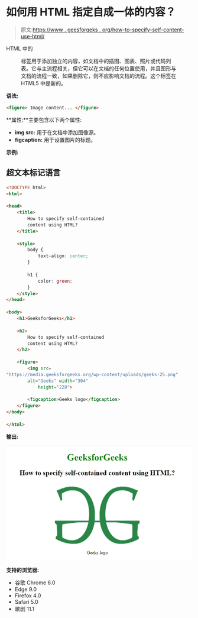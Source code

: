 # 如何用 HTML 指定自成一体的内容？

> 原文:[https://www . geesforgeks . org/how-to-specify-self-content-use-html/](https://www.geeksforgeeks.org/how-to-specify-self-contained-content-using-html/)

HTML 中的

<figure>标签用于添加独立的内容，如文档中的插图、图表、照片或代码列表。它与主流程相关，但它可以在文档的任何位置使用，并且图形与文档的流程一致，如果删除它，则不应影响文档的流程。这个标签在 HTML5 中是新的。</figure>

**语法:**

```html
<figure> Image content... </figure>
```

**属性:**主要包含以下两个属性:

*   **img src:** 用于在文档中添加图像源。
*   **figcaption:** 用于设置图片的标题。

**示例:**

## 超文本标记语言

```html
<!DOCTYPE html>
<html>

<head>
    <title>
        How to specify self-contained
        content using HTML?
    </title>

    <style>
        body {
            text-align: center;
        }

        h1 {
            color: green;
        }
    </style>
</head>

<body>
    <h1>GeeksforGeeks</h1>

    <h2>
        How to specify self-contained
        content using HTML?
    </h2>

    <figure>
        <img src=
"https://media.geeksforgeeks.org/wp-content/uploads/geeks-25.png" 
        alt="Geeks" width="304"
            height="228">

        <figcaption>Geeks logo</figcaption>
    </figure>
</body>

</html>
```

**输出:**

![](img/aa46dad0f872fbed64faaa29f8085ca7.png)

**支持的浏览器:**

*   谷歌 Chrome 6.0
*   Edge 9.0
*   Firefox 4.0
*   Safari 5.0
*   歌剧 11.1